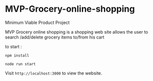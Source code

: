 # MVP-Grocery-online-shopping

Minimum Viable Product Project

MVP Grocery online shopping is a shopping web site allows the user to search /add/delete grocery items to/from his cart

to start :

```
npm install
```

```
node run start
```

Visit `http://localhost:3000` to view the website.
